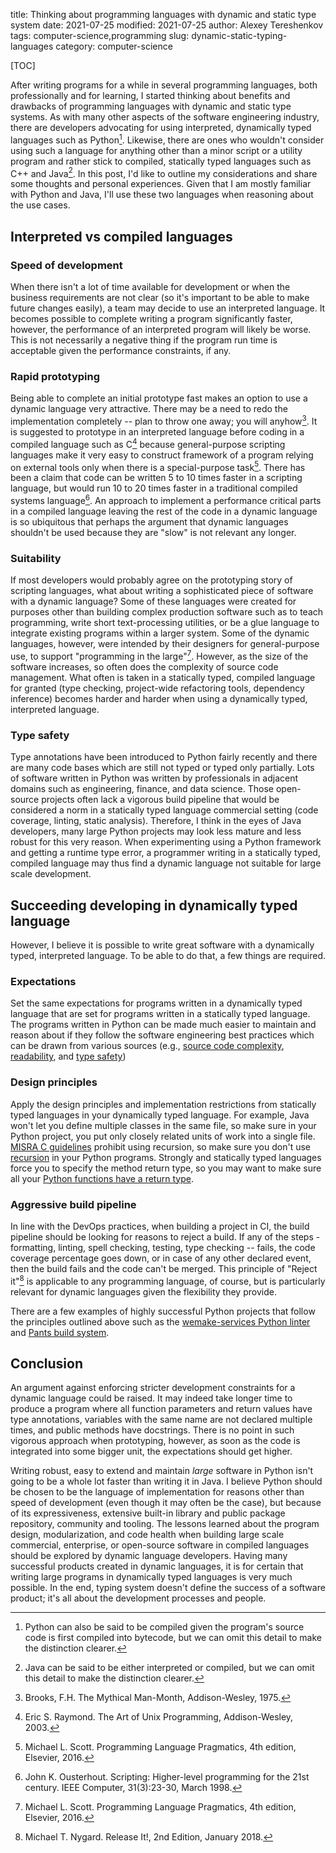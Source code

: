 title: Thinking about programming languages with dynamic and static type system
date: 2021-07-25
modified: 2021-07-25
author: Alexey Tereshenkov
tags: computer-science,programming
slug: dynamic-static-typing-languages
category: computer-science

[TOC]

After writing programs for a while in several programming languages, both professionally and for learning, I started thinking about benefits and drawbacks of programming languages with dynamic and static type systems. As with many other aspects of the software engineering industry, there are developers advocating for using interpreted, dynamically typed languages such as Python[^python-interpreted]. Likewise, there are ones who wouldn't consider using such a language for anything other than a minor script or a utility program and rather stick to compiled, statically typed languages such as C++ and Java[^java-compiled].
In this post, I'd like to outline my considerations and share some thoughts and personal experiences. Given that I am mostly familiar with Python and Java, I'll use these two languages when reasoning about the use cases.

## Interpreted vs compiled languages

### Speed of development

When there isn't a lot of time available for development or when the business requirements are not clear (so it's important to be able to make future changes easily), a team may decide to use an interpreted language. It becomes possible to complete writing a program significantly faster, however, the performance of an interpreted program will likely be worse. This is not necessarily a negative thing if the program run time is acceptable given the performance constraints, if any.

### Rapid prototyping

Being able to complete an initial prototype fast makes an option to use a dynamic language very attractive. There may be a need to redo the implementation completely -- plan to throw one away; you will anyhow[^brooks]. It is suggested to prototype in an interpreted language before coding in a compiled language such as C[^raymond-prototype] because general-purpose scripting languages make it very easy to construct framework of a program relying on external tools only when there is a special-purpose task[^practical-scripting]. There has been a claim that code can be written 5 to 10 times faster in a scripting language, but would run 10 to 20 times faster in a traditional compiled systems language[^Ous98]. An approach to implement a performance critical parts in a compiled language leaving the rest of the code in a dynamic language is so ubiquitous that perhaps the argument that dynamic languages shouldn't be used because they are "slow" is not relevant any longer.

### Suitability

If most developers would probably agree on the prototyping story of scripting languages, what about writing a sophisticated piece of software with a dynamic language? Some of these languages were created for purposes other than building complex production software such as to teach programming, write short text-processing utilities, or be a glue language to integrate existing programs within a larger system. Some of the dynamic languages, however, were intended by their designers for general-purpose use, to support "programming in the large"[^practical-scripting]. However, as the size of the software increases, so often does the complexity of source code management. What often is taken in a statically typed, compiled language for granted (type checking, project-wide refactoring tools, dependency inference) becomes harder and harder when using a dynamically typed, interpreted language.

### Type safety

Type annotations have been introduced to Python fairly recently and there are many code bases which are still not typed or typed only partially. Lots of software written in Python was written by professionals in adjacent domains such as engineering, finance, and data science. Those open-source projects often lack a vigorous build pipeline that would be considered a norm in a statically typed language commercial setting (code coverage, linting, static analysis). Therefore, I think in the eyes of Java developers, many large Python projects may look less mature and less robust for this very reason. When experimenting using a Python framework and getting a runtime type error, a programmer writing in a statically typed, compiled language may thus find a dynamic language not suitable for large scale development.

## Succeeding developing in dynamically typed language

However, I believe it is possible to write great software with a dynamically typed, interpreted language. To be able to do that, a few things are required.

### Expectations

Set the same expectations for programs written in a dynamically typed language that are set for programs written in a statically typed language. The programs written in Python can be made much easier to maintain and reason about if they follow the software engineering best practices which can be drawn from various sources (e.g., [source code complexity](https://rules.sonarsource.com/python/tag/brain-overload), [readability](https://google.github.io/styleguide/pyguide.html), and [type safety](https://dropbox.tech/application/our-journey-to-type-checking-4-million-lines-of-python))

### Design principles

Apply the design principles and implementation restrictions from statically typed languages in your dynamically typed language. For example, Java won't let you define multiple classes in the same file, so make sure in your Python project, you put only closely related units of work into a single file.
[MISRA C guidelines](https://pvs-studio.com/en/docs/warnings/v2565/) prohibit using recursion, so make sure you don't use [recursion](https://stackoverflow.com/questions/3323001/what-is-the-maximum-recursion-depth-in-python-and-how-to-increase-it) in your Python programs.
Strongly and statically typed languages force you to specify the method return type, so you may want to make sure all your [Python functions have a return type](https://mypy.readthedocs.io/en/stable/existing_code.html#introduce-stricter-options).

### Aggressive build pipeline

In line with the DevOps practices, when building a project in CI, the build pipeline should be looking for reasons to reject a build. If any of the steps - formatting, linting, spell checking, testing, type checking -- fails, the code coverage percentage goes down, or in case of any other declared event, then the build fails and the code can't be merged. This principle of "Reject it"[^release-it] is applicable to any programming language, of course, but is particularly relevant for dynamic languages given the flexibility they provide.

There are a few examples of highly successful Python projects that follow the principles outlined above such as the [wemake-services Python linter](https://github.com/wemake-services/wemake-python-styleguide) and [Pants build system](https://github.com/pantsbuild/pants).

## Conclusion

An argument against enforcing stricter development constraints for a dynamic language could be raised. It may indeed take longer time to produce a program where all function parameters and return values have type annotations, variables with the same name are not declared multiple times, and public methods have docstrings. There is no point in such vigorous approach when prototyping, however, as soon as the code is integrated into some bigger unit, the expectations should get higher. 

Writing robust, easy to extend and maintain _large_ software in Python isn't going to be a whole lot faster than writing it in Java. I believe Python should be chosen to be the language of implementation for reasons other than speed of development (even though it may often be the case), but because of its expressiveness, extensive built-in library and public package repository, community and tooling. The lessons learned about the program design, modularization, and code health when building large scale commercial, enterprise, or open-source software in compiled languages should be explored by dynamic language developers. Having many successful products created in dynamic languages, it is for certain that writing large programs in dynamically typed languages is very much possible. In the end, typing system doesn't define the success of a software product; it's all about the development processes and people.

[^python-interpreted]: Python can also be said to be compiled given the program's source code is first compiled into bytecode, but we can omit this detail to make the distinction clearer.
[^java-compiled]: Java can be said to be either interpreted or compiled, but we can omit this detail to make the distinction clearer.
[^brooks]: Brooks, F.H. The Mythical Man-Month, Addison-Wesley, 1975.
[^raymond-prototype]: Eric S. Raymond. The Art of Unix Programming, Addison-Wesley, 2003.
[^practical-scripting]: Michael L. Scott. Programming Language Pragmatics, 4th edition, Elsevier, 2016.
[^Ous98]: John K. Ousterhout. Scripting: Higher-level programming for the 21st century. IEEE Computer, 31(3):23-30, March 1998.
[^release-it]: Michael T. Nygard. Release It!, 2nd Edition, January 2018.
